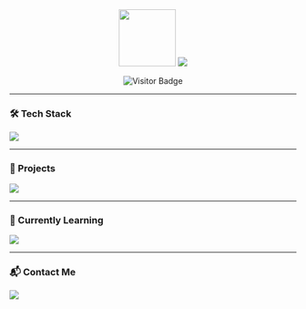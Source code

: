<div align="center">

<img src="https://media.giphy.com/media/du3J3cXyzhj75IOgvA/giphy.gif" width="100" />

<img src="https://readme-typing-svg.herokuapp.com?font=Fira+Code&size=26&pause=1000&color=0D47A1&center=true&vCenter=true&width=600&lines=👋+Hi+there%2C+I'm+Mohamed+Ayman+(Badjo)!;🚀+Flutter+Developer+from+Egypt;🔥+Building+beautiful%2C+fast%2C+responsive+apps!" />

![Visitor Badge](https://komarev.com/ghpvc/?username=badjo94&style=flat-square&color=blue)

</div>

---

### 🛠️ Tech Stack

<img src="https://readme-typing-svg.herokuapp.com?font=Fira+Code&size=20&pause=1000&color=1565C0&vCenter=true&width=500&lines=💙+Dart+%26+Flutter;🖥️+Firebase+%2F+REST+APIs;🎨+UI%2FUX+Design+principles;⚙️+Git%2C+GitHub+%26+Agile" />

---

### 📱 Projects

<img src="https://readme-typing-svg.herokuapp.com?font=Fira+Code&size=20&pause=1000&color=1565C0&vCenter=true&width=500&lines=📝+Task+Manager+App;📅+Event+Booking+App;🛍️+Simple+E-Commerce+UI" />

---

### 🌱 Currently Learning

<img src="https://readme-typing-svg.herokuapp.com?font=Fira+Code&size=20&pause=1000&color=1565C0&vCenter=true&width=500&lines=🎯+Advanced+Flutter+Animations;🔁+Riverpod+%26+Bloc;💰+App+Monetization+%26+Optimization" />

---

### 📬 Contact Me

<img src="https://readme-typing-svg.herokuapp.com?font=Fira+Code&size=20&pause=1000&color=1565C0&vCenter=true&width=500&lines=📧+badjo.dev@gmail.com;📱+Telegram+%40Badjo94;💬+WhatsApp%3A+%2B20+114+419+9456" />
